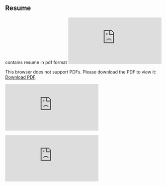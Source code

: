 ## Resume
contains resume in pdf format
<object data="https://github.com/tejasvaidhyadev/CV/blob/master/Resume.pdf" type="application/pdf" width="700px" height="700px">
    <embed src="https://github.com/tejasvaidhyadev/CV/blob/master/Resume.pdf">
        <p>This browser does not support PDFs. Please download the PDF to view it: <a href="https://github.com/tejasvaidhyadev/CV/blob/master/Resume.pdf">Download PDF</a>.</p>
    </embed>
</object>
![Resume](https://github.com/tejasvaidhyadev/CV/blob/master/Resume.pdf)

<embed src="https://sumanbogati.github.io/sample.pdf" type="application/pdf" />
